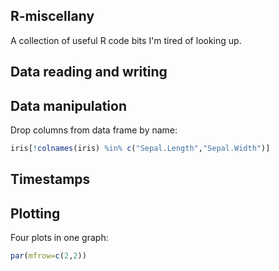 
<!-- README.md is generated from README.Rmd. Please edit that file -->
R-miscellany
------------

A collection of useful R code bits I'm tired of looking up.

Data reading and writing
------------------------

Data manipulation
-----------------

Drop columns from data frame by name:

``` r
iris[!colnames(iris) %in% c("Sepal.Length","Sepal.Width")]
```

Timestamps
----------

Plotting
--------

Four plots in one graph:

``` r
par(mfrow=c(2,2))
```
